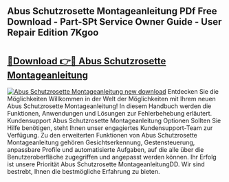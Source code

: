 ## Abus Schutzrosette Montageanleitung PDf Free Download - Part-SPt Service Owner Guide - User Repair Edition 7Kgoo

# <h2><a href="http://df74ke.blite.top/?on=Abus+Schutzrosette+Montageanleitung">🔗Download 👉🔴 Abus Schutzrosette Montageanleitung</a></h2>

[![Abus Schutzrosette Montageanleitung new download](https://i.imgur.com/lujVjoI.png)](http://df74ke.blite.top/?on=Abus+Schutzrosette+Montageanleitung)
Entdecken Sie die Möglichkeiten Willkommen in der Welt der Möglichkeiten mit Ihrem neuen Abus Schutzrosette Montageanleitung! In diesem Handbuch werden die Funktionen, Anwendungen und Lösungen zur Fehlerbehebung erläutert. Kundensupport Abus Schutzrosette Montageanleitung Optionen Sollten Sie Hilfe benötigen, steht Ihnen unser engagiertes Kundensupport-Team zur Verfügung. Zu den erweiterten Funktionen von Abus Schutzrosette Montageanleitung gehören Gesichtserkennung, Gestensteuerung, anpassbare Profile und automatisierte Aufgaben, auf die alle über die Benutzeroberfläche zugegriffen und angepasst werden können. Ihr Erfolg ist unsere Priorität Abus Schutzrosette MontageanleitungDD. Wir sind bestrebt, Ihnen die bestmögliche Erfahrung zu bieten.
